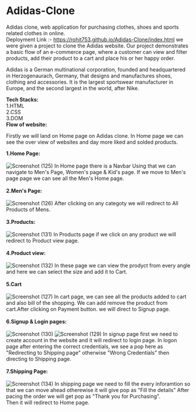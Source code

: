 # Adidas-Clone
Adidas clone, web application for purchasing clothes, shoes and sports related clothes in online.
<br/>
Deployment Link :- https://rohit753.github.io/Adidas-Clone/index.html
we were given a project to clone the Adidas website. Our project demonstrates a basic flow of an e-commerce page, where a customer can view and filter products, add their product to a cart and place his or her happy order.

Adidas is a German multinational corporation, founded and headquartered in Herzogenaurach, Germany, that designs and manufactures shoes, clothing and accessories. It is the largest sportswear manufacturer in Europe, and the second largest in the world, after Nike.

<strong>Tech Stacks:</strong><br/>
1.HTML<br/>
2.CSS <br/>
3.DOM <br/>
<strong>Flow of website:</strong>

Firstly we will land on Home page on Adidas clone. In Home page we can see the over view of websites and day more liked and solded products.<br/>

<strong>1.Home Page:</strong>
<br/>
<br/>
![Screenshot (125)](https://user-images.githubusercontent.com/93375124/154294069-50e2571f-1984-4d32-81e6-83a41a1b84ad.png)
In Home page there is a Navbar Using that we can navigate to Men's Page, Women's page & Kid's page. If we move to Men's page page we can see all the Men's Home page.
<br/>
<br/>
<strong>2.Men's Page:</strong>
<br/>
<br/>
![Screenshot (126)](https://user-images.githubusercontent.com/93375124/154298084-b049668d-ac40-4cc0-b85e-7ae40ba21add.png)
After clicking on any categoty we will redirect to All Products of Mens.<br/>
<br/>
<strong>3.Products:</strong>
<br/>
<br/>
![Screenshot (131)](https://user-images.githubusercontent.com/93375124/154298166-e186eb1a-1efb-4f10-9ceb-2ae8355d5a2b.png)
In Products page if we click on any product we will redirect to Product view page.<br/> 
<br/>
<strong>4.Product view:</strong>
<br/>
<br/>
![Screenshot (132)](https://user-images.githubusercontent.com/93375124/154298237-33f6983d-3036-4054-80b1-1f013fdd4c3d.png)
In these page we can view the prodyct from every angle and here we can select the size and add it to Cart.<br/>
<br/>
<strong>5.Cart</strong>
<br/>
<br/>
![Screenshot (127)](https://user-images.githubusercontent.com/93375124/154298305-d0558e8e-d280-4d3a-85b2-0a4b21d07d95.png)
In cart page, we can see all the products added to cart and also bill of the shopping. We can add remove the product from cart.After clicking on Payment button. we will direct to Signup page.<br/>
<br/>
<strong>6.Signup & Login pages:</strong>
<br/>
<br/>
![Screenshot (130)](https://user-images.githubusercontent.com/93375124/154298385-b3723ec4-d56d-4acf-ae41-6b740fd6b8bd.png)
![Screenshot (129)](https://user-images.githubusercontent.com/93375124/154298449-e107d027-d812-4505-8511-f85c0bd09f20.png)
In signup page first we need to create account in the website and it will redirect to login page. In logon page after entering the correct credentials, we see a pop here as "Redirecting to Shipping page" otherwise "Wrong Credentials" then directing to Shipping page.<br/>
<br/>
<strong>7.Shipping Page:</strong>
<br/>
<br/>
![Screenshot (134)](https://user-images.githubusercontent.com/93375124/154298529-070a12bc-3b18-4513-9a63-70d3592220bd.png)
 In shipping page we need to fill the every inforamtion so that we can move ahead otherewise it will give pop as "Fill the details" After pacing the order we will get pop as "Thank you for Purchasing".<br/>
Then it will redirect to Home page.


<!-- In Home page there is a Navbar Using that we can navigate to Men's Page, Women's page & Kid's page. If we move to Men's page page we can see all the Men's Home page. After clicking on any categoty we will redirect to All Products of Mens.
In Products page if we click on any product we will redirect to Product view page.  
In these page we can view the prodyct from every angle and here we can select the size and add it to Cart.
In cart page, we can see all the products added to cart and also bill of the shopping. We can add remove the product from cart.After clicking on Payment button. we will direct to Signup page
In signup page first we need to create account in the website and it will redirect to login page. In logon page after entering the correct credentials, we see a pop here as "Redirecting to Shipping page" otherwise "Wrong Credentials" then directing to Shipping page. In shipping page we need to fill the every inforamtion so that we can move ahead otherewise it will give pop as "Fill the details" After pacing the order we will get pop as "Thank you for Purchasing".
Then it will redirect to Home page -->

